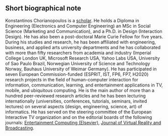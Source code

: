## Short biographical note
Konstantinos Chorianopoulos is a [scholar](https://scholar.epidro.me). He holds a Diploma in Engineering (Electronics and Computer Engineering) an MSc in Social Science (Marketing and Communication), and a Ph.D. in Design (Interaction Design). He has also been a post-doctoral Marie Curie Fellow for five years. During his studies and research, he has been affiliated with engineering, business, and applied arts university departments and he has collaborated with more than fifty researchers from academia and industry (Imperial College London UK, Microsoft Research USA, Yahoo Labs USA, University of Sao Paulo Brazil, Norwegian University of Science and Technology Norway, Bauhaus University of Weimar Germany). He has participated in seven European Commission-funded (ESPRIT, IST, FP6, FP7, H2020) research projects in the field of human-computer interaction for information, communication, learning, and entertainment applications in TV, mobile, and ubiquitous computing. He is the main author of more than a hundred peer-reviewed research articles and he has been lecturing internationally (universities, conferences, tutorials, seminars, invited lectures) on several aspects (design, engineering, science, art) of informatics. He has served on the steering committee of the European Interactive TV organization and on the editorial boards of the following journals: [Entertainment Computing (Elsevier)](http://www.journals.elsevier.com/entertainment-computing/editorial-board/), [Journal of Virtual Reality and Broadcasting](http://www.jvrb.org/).

